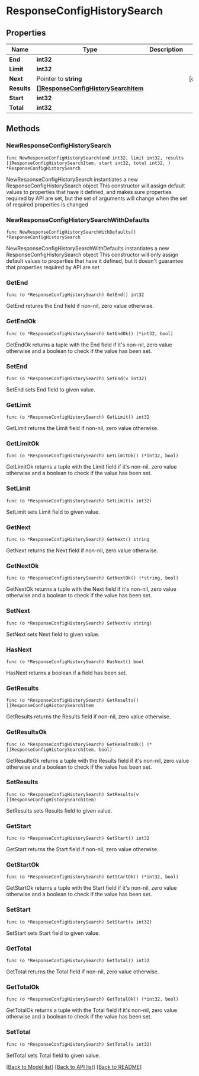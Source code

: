 # ResponseConfigHistorySearch

## Properties

Name | Type | Description | Notes
------------ | ------------- | ------------- | -------------
**End** | **int32** |  | 
**Limit** | **int32** |  | 
**Next** | Pointer to **string** |  | [optional] 
**Results** | [**[]ResponseConfigHistorySearchItem**](ResponseConfigHistorySearchItem.md) |  | 
**Start** | **int32** |  | 
**Total** | **int32** |  | 

## Methods

### NewResponseConfigHistorySearch

`func NewResponseConfigHistorySearch(end int32, limit int32, results []ResponseConfigHistorySearchItem, start int32, total int32, ) *ResponseConfigHistorySearch`

NewResponseConfigHistorySearch instantiates a new ResponseConfigHistorySearch object
This constructor will assign default values to properties that have it defined,
and makes sure properties required by API are set, but the set of arguments
will change when the set of required properties is changed

### NewResponseConfigHistorySearchWithDefaults

`func NewResponseConfigHistorySearchWithDefaults() *ResponseConfigHistorySearch`

NewResponseConfigHistorySearchWithDefaults instantiates a new ResponseConfigHistorySearch object
This constructor will only assign default values to properties that have it defined,
but it doesn't guarantee that properties required by API are set

### GetEnd

`func (o *ResponseConfigHistorySearch) GetEnd() int32`

GetEnd returns the End field if non-nil, zero value otherwise.

### GetEndOk

`func (o *ResponseConfigHistorySearch) GetEndOk() (*int32, bool)`

GetEndOk returns a tuple with the End field if it's non-nil, zero value otherwise
and a boolean to check if the value has been set.

### SetEnd

`func (o *ResponseConfigHistorySearch) SetEnd(v int32)`

SetEnd sets End field to given value.


### GetLimit

`func (o *ResponseConfigHistorySearch) GetLimit() int32`

GetLimit returns the Limit field if non-nil, zero value otherwise.

### GetLimitOk

`func (o *ResponseConfigHistorySearch) GetLimitOk() (*int32, bool)`

GetLimitOk returns a tuple with the Limit field if it's non-nil, zero value otherwise
and a boolean to check if the value has been set.

### SetLimit

`func (o *ResponseConfigHistorySearch) SetLimit(v int32)`

SetLimit sets Limit field to given value.


### GetNext

`func (o *ResponseConfigHistorySearch) GetNext() string`

GetNext returns the Next field if non-nil, zero value otherwise.

### GetNextOk

`func (o *ResponseConfigHistorySearch) GetNextOk() (*string, bool)`

GetNextOk returns a tuple with the Next field if it's non-nil, zero value otherwise
and a boolean to check if the value has been set.

### SetNext

`func (o *ResponseConfigHistorySearch) SetNext(v string)`

SetNext sets Next field to given value.

### HasNext

`func (o *ResponseConfigHistorySearch) HasNext() bool`

HasNext returns a boolean if a field has been set.

### GetResults

`func (o *ResponseConfigHistorySearch) GetResults() []ResponseConfigHistorySearchItem`

GetResults returns the Results field if non-nil, zero value otherwise.

### GetResultsOk

`func (o *ResponseConfigHistorySearch) GetResultsOk() (*[]ResponseConfigHistorySearchItem, bool)`

GetResultsOk returns a tuple with the Results field if it's non-nil, zero value otherwise
and a boolean to check if the value has been set.

### SetResults

`func (o *ResponseConfigHistorySearch) SetResults(v []ResponseConfigHistorySearchItem)`

SetResults sets Results field to given value.


### GetStart

`func (o *ResponseConfigHistorySearch) GetStart() int32`

GetStart returns the Start field if non-nil, zero value otherwise.

### GetStartOk

`func (o *ResponseConfigHistorySearch) GetStartOk() (*int32, bool)`

GetStartOk returns a tuple with the Start field if it's non-nil, zero value otherwise
and a boolean to check if the value has been set.

### SetStart

`func (o *ResponseConfigHistorySearch) SetStart(v int32)`

SetStart sets Start field to given value.


### GetTotal

`func (o *ResponseConfigHistorySearch) GetTotal() int32`

GetTotal returns the Total field if non-nil, zero value otherwise.

### GetTotalOk

`func (o *ResponseConfigHistorySearch) GetTotalOk() (*int32, bool)`

GetTotalOk returns a tuple with the Total field if it's non-nil, zero value otherwise
and a boolean to check if the value has been set.

### SetTotal

`func (o *ResponseConfigHistorySearch) SetTotal(v int32)`

SetTotal sets Total field to given value.



[[Back to Model list]](../README.md#documentation-for-models) [[Back to API list]](../README.md#documentation-for-api-endpoints) [[Back to README]](../README.md)


